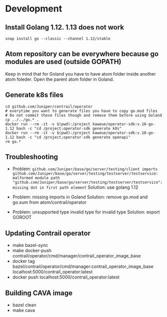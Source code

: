 # Development

## Install Golang 1.12. 1.13 does not work

```
snap install go --classic --channel 1.12/stable
```

## Atom repository can be everywhere because go modules are used (outside GOPATH)

Keep in mind that for Goland you have to have atom folder inside another atom foleder.
Open the parent atom folder in Goland.

## Generate k8s files

```
cd github.com/Juniper/contrail/operator
# everytime you want to generate files you have to copy go.mod files
# Do not commit those files though and remove them before using Goland
cp ../../go.* .
docker run --rm -it -v $(pwd):/project kaweue/operator-sdk:v.10-go-1.12 bash -c "cd /project;operator-sdk generate k8s"
docker run --rm -it -v $(pwd):/project kaweue/operator-sdk:v.10-go-1.12 bash -c "cd /project;operator-sdk generate openapi"
rm go.*
```

## Troubleshooting

* Problem: `github.com/Juniper/base/go/server/testing/client imports
github.com/Juniper/base/go/server/testing/testserver/testservice: malformed module path "github.com/Juniper/base/go/server/testing/testserver/testservice": missing dot in first path element`
  Solution: use golang 1.12

* Problem: missing imports in Goland
  Solution: remove go.mod and go.sum from atom/contrail/operator

* Problem: unsupported type invalid type for invalid type
  Solution: export GOROOT


## Updating Contrail operator

* make bazel-sync
* make docker-push contrail/operator/cmd/manager/contrail_operator_image_base
* docker tag bazel/contrail/operator/cmd/manager:contrail_operator_image_base localhost:5000/contrail_operator:latest
* docker push localhost:5000/contrail_operator:latest


## Building CAVA image

* bazel clean
* make cava
   
